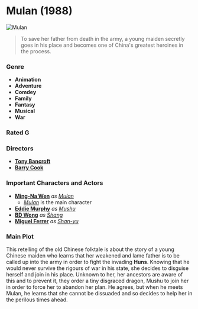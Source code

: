 # **Mulan (1988)** 
![Mulan](https://lumiere-a.akamaihd.net/v1/images/p_mulan_20529_83d3893a.jpeg)

>To save her father from death in the army, a young maiden secretly goes in his place and becomes one of China's greatest heroines in the process.

### **Genre**
- **Animation**
- **Adventure**
- **Comdey**
- **Family**
- **Fantasy**
- **Musical**
- **War**

### Rated G

### **Directors**
- [**Tony Bancroft**](https://www.imdb.com/name/nm0051643/?ref_=tt_ov_dr)
- [**Barry Cook**](https://www.imdb.com/name/nm0176905/?ref_=tt_ov_dr)

### **Important Characters and Actors**
- [**Ming-Na Wen**](https://www.imdb.com/name/nm0001840/?ref_=tt_cl_t_1) *as* [*Mulan*](https://www.imdb.com/title/tt0120762/characters/nm0001840?ref_=tt_cl_c_1)
  - [*Mulan*](https://www.imdb.com/title/tt0120762/characters/nm0001840?ref_=tt_cl_c_1) is the main character 
- [**Eddie Murphy**](https://www.imdb.com/name/nm0000552/?ref_=tt_cl_t_2) *as* [*Mushu*](https://www.imdb.com/title/tt0120762/characters/nm0000552?ref_=tt_cl_c_2)
- [**BD Wong**](https://www.imdb.com/name/nm0000703/?ref_=tt_cl_t_3) *as* [*Shang*](https://www.imdb.com/title/tt0120762/characters/nm0000703?ref_=tt_cl_c_3)
- [**Miguel Ferrer**](https://www.imdb.com/name/nm0001208/?ref_=tt_cl_t_4) *as* [*Shan-yu*](https://www.imdb.com/title/tt0120762/characters/nm0001208?ref_=tt_cl_c_4)

### **Main Plot**
This retelling of the old Chinese folktale is about the story of a young Chinese maiden who learns that her weakened and lame father is to be called up into the army in order to fight the invading **Huns**. Knowing that he would never survive the rigours of war in his state, she decides to disguise herself and join in his place. Unknown to her, her ancestors are aware of this and to prevent it, they order a tiny disgraced dragon, Mushu to join her in order to force her to abandon her plan. He agrees, but when he meets Mulan, he learns that she cannot be dissuaded and so decides to help her in the perilous times ahead.
